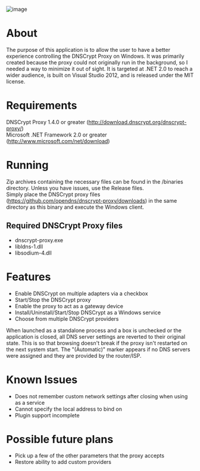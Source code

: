![image](https://raw.github.com/Noxwizard/dnscrypt-winclient/master/screenshot.png)

About
=====
The purpose of this application is to allow the user to have a better experience controlling the DNSCrypt Proxy on Windows. It was primarily created because the proxy could not originally run in the background, so I needed a way to minimize it out of sight. It is targeted at .NET 2.0 to reach a wider audience, is built on Visual Studio 2012, and is released under the MIT license.

Requirements
============
DNSCrypt Proxy 1.4.0 or greater (http://download.dnscrypt.org/dnscrypt-proxy/)  
Microsoft .NET Framework 2.0 or greater (http://www.microsoft.com/net/download)

Running
=======
Zip archives containing the necessary files can be found in the /binaries directory. Unless you have issues, use the Release files.  
Simply place the DNSCrypt proxy files (https://github.com/opendns/dnscrypt-proxy/downloads) in the same directory as this binary and execute the Windows client.

Required DNSCrypt Proxy files
-----------------------------
- dnscrypt-proxy.exe
- libldns-1.dll
- libsodium-4.dll


Features
========
- Enable DNSCrypt on multiple adapters via a checkbox
- Start/Stop the DNSCrypt proxy
- Enable the proxy to act as a gateway device
- Install/Uninstall/Start/Stop DNSCrypt as a Windows service
- Choose from multiple DNSCrypt providers


When launched as a standalone process and a box is unchecked or the application is closed, all DNS server settings are reverted to their original state. This is so that browsing doesn't break if the proxy isn't restarted on the next system start. The "(Automatic)" marker appears if no DNS servers were assigned and they are provided by the router/ISP.

Known Issues
============
- Does not remember custom network settings after closing when using as a service
- Cannot specify the local address to bind on
- Plugin support incomplete

Possible future plans
=====================
- Pick up a few of the other parameters that the proxy accepts
- Restore ability to add custom providers
